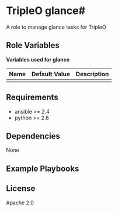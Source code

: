 # TripleO glance#

A role to manage glance tasks for TripleO

## Role Variables ##

**Variables used for glance**

| Name              | Default Value       | Description          |
|-------------------|---------------------|----------------------|
| | | |


## Requirements ##

 - ansible >= 2.4
 - python >= 2.6

## Dependencies ##

None

## Example Playbooks ##



## License ##

Apache 2.0
